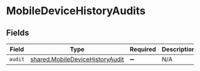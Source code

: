 # MobileDeviceHistoryAudits


## Fields

| Field                                                                                     | Type                                                                                      | Required                                                                                  | Description                                                                               |
| ----------------------------------------------------------------------------------------- | ----------------------------------------------------------------------------------------- | ----------------------------------------------------------------------------------------- | ----------------------------------------------------------------------------------------- |
| `audit`                                                                                   | [shared.MobileDeviceHistoryAudit](../../../sdk/models/shared/mobiledevicehistoryaudit.md) | :heavy_minus_sign:                                                                        | N/A                                                                                       |